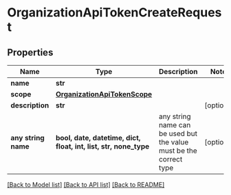 # OrganizationApiTokenCreateRequest


## Properties
Name | Type | Description | Notes
------------ | ------------- | ------------- | -------------
**name** | **str** |  | 
**scope** | [**OrganizationApiTokenScope**](OrganizationApiTokenScope.md) |  | 
**description** | **str** |  | [optional] 
**any string name** | **bool, date, datetime, dict, float, int, list, str, none_type** | any string name can be used but the value must be the correct type | [optional]

[[Back to Model list]](../README.md#documentation-for-models) [[Back to API list]](../README.md#documentation-for-api-endpoints) [[Back to README]](../README.md)


